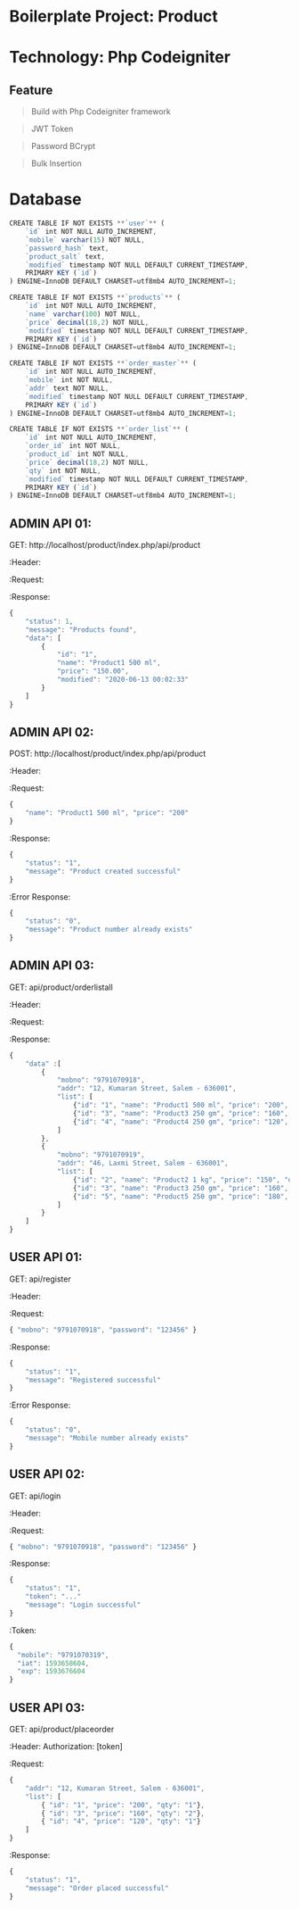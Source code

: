# Boilerplate Project: Product 
# Technology: Php Codeigniter
## Feature

> Build with Php Codeigniter framework

> JWT Token

> Password BCrypt

> Bulk Insertion


# Database
```javascript
CREATE TABLE IF NOT EXISTS **`user`** (
    `id` int NOT NULL AUTO_INCREMENT,
    `mobile` varchar(15) NOT NULL,
    `password_hash` text,
    `product_salt` text,
    `modified` timestamp NOT NULL DEFAULT CURRENT_TIMESTAMP,
    PRIMARY KEY (`id`)
) ENGINE=InnoDB DEFAULT CHARSET=utf8mb4 AUTO_INCREMENT=1;
```

```javascript
CREATE TABLE IF NOT EXISTS **`products`** (
    `id` int NOT NULL AUTO_INCREMENT,
    `name` varchar(100) NOT NULL,
    `price` decimal(18,2) NOT NULL,
    `modified` timestamp NOT NULL DEFAULT CURRENT_TIMESTAMP,
    PRIMARY KEY (`id`)
) ENGINE=InnoDB DEFAULT CHARSET=utf8mb4 AUTO_INCREMENT=1;
```

```javascript
CREATE TABLE IF NOT EXISTS **`order_master`** (
    `id` int NOT NULL AUTO_INCREMENT,
    `mobile` int NOT NULL,
    `addr` text NOT NULL,
    `modified` timestamp NOT NULL DEFAULT CURRENT_TIMESTAMP,
    PRIMARY KEY (`id`)
) ENGINE=InnoDB DEFAULT CHARSET=utf8mb4 AUTO_INCREMENT=1;
```

```javascript
CREATE TABLE IF NOT EXISTS **`order_list`** (
    `id` int NOT NULL AUTO_INCREMENT,
    `order_id` int NOT NULL,
    `product_id` int NOT NULL,
    `price` decimal(18,2) NOT NULL,
    `qty` int NOT NULL,
    `modified` timestamp NOT NULL DEFAULT CURRENT_TIMESTAMP,
    PRIMARY KEY (`id`)
) ENGINE=InnoDB DEFAULT CHARSET=utf8mb4 AUTO_INCREMENT=1;
```

## ADMIN API 01:
GET: http://localhost/product/index.php/api/product

:Header:


:Request:


:Response:
```javascript
{
    "status": 1,
    "message": "Products found",
    "data": [
        {
            "id": "1",
            "name": "Product1 500 ml",
            "price": "150.00",
            "modified": "2020-06-13 00:02:33"
        }
    ]
}
```

## ADMIN API 02:
POST: http://localhost/product/index.php/api/product

:Header:


:Request:
```javascript
{
    "name": "Product1 500 ml", "price": "200"
}
```

:Response:
```javascript
{
    "status": "1",
    "message": "Product created successful"
}
```

:Error Response:
```javascript
{
    "status": "0",
    "message": "Product number already exists"
}
```

## ADMIN API 03:
GET: api/product/orderlistall

:Header:


:Request:


:Response:
```javascript
{
    "data" :[
        {
            "mobno": "9791070918",
            "addr": "12, Kumaran Street, Salem - 636001",
            "list": [
                {"id": "1", "name": "Product1 500 ml", "price": "200", "qty": "1" },
                {"id": "3", "name": "Product3 250 gm", "price": "160", "qty": "2" },
                {"id": "4", "name": "Product4 250 gm", "price": "120", "qty": "1" }
            ]
        },
        {
            "mobno": "9791070919",
            "addr": "46, Laxmi Street, Salem - 636001",
            "list": [
                {"id": "2", "name": "Product2 1 kg", "price": "150", "qty": "1" },
                {"id": "3", "name": "Product3 250 gm", "price": "160", "qty": "1" },
                {"id": "5", "name": "Product5 250 gm", "price": "180", "qty": "1" }
            ]
        }
    ]
}
```

## USER API 01:
GET: api/register

:Header:


:Request:
```javascript
{ "mobno": "9791070918", "password": "123456" }
```

:Response:
```javascript
{
    "status": "1",
    "message": "Registered successful"
}
```

:Error Response:
```javascript
{
    "status": "0",
    "message": "Mobile number already exists"
}
```

## USER API 02:
GET: api/login

:Header:


:Request:
```javascript
{ "mobno": "9791070918", "password": "123456" }
```

:Response:
```javascript
{
    "status": "1",
    "token": "..."
    "message": "Login successful"
}
```

:Token:
```javascript
{
  "mobile": "9791070319",
  "iat": 1593658604,
  "exp": 1593676604
}
```

## USER API 03:
GET: api/product/placeorder

:Header:
Authorization: [token]

:Request:
```javascript
{
    "addr": "12, Kumaran Street, Salem - 636001",
    "list": [
        { "id": "1", "price": "200", "qty": "1"},
        { "id": "3", "price": "160", "qty": "2"},
        { "id": "4", "price": "120", "qty": "1"}
    ]
}
```

:Response:
```javascript
{
    "status": "1",
    "message": "Order placed successful"
}
```
